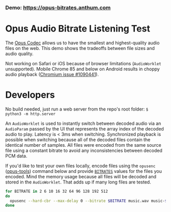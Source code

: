 ### Demo: https://opus-bitrates.anthum.com

# Opus Audio Bitrate Listening Test

The [Opus Codec](https://opus-codec.org/) allows us to have the smallest and highest-quality audio files on the web.  This demo shows the tradeoffs between file sizes and audio quality.

Not working on Safari or iOS because of browser limitations (`AudioWorklet` unsupported).  Mobile Chrome 85 and below on Android results in choppy audio playback ([Chromium issue #1090441](https://bugs.chromium.org/p/chromium/issues/detail?id=1090441)).

# Developers

No build needed, just run a web server from the repo's root folder: `$ python3 -m http.server`

An `AudioWorklet` is used to instantly switch between decoded audio via an `AudioParam` passed by the UI that represents the array index of the decoded audio to play.  Latency is < 3ms when switching.  Synchronized playback is possible when switching because all of the decoded files contain the identical number of samples.  All files were encoded from the same source file using a constant bitrate to avoid any inconsistencies between decoded PCM data.

If you'd like to test your own files locally, encode files using the `opusenc` ([opus-tools](https://opus-codec.org/downloads/)) command below and provide [`BITRATES`](https://github.com/AnthumChris/opus-bitrates/blob/ad8f7f972e4660f13dbf431ae8b2c7964d9bd9e5/js/index.js#L1) values for the files you encoded.  Mind the memory usage because all files will be decoded and stored in the `AudioWorklet`.  That adds up if many long files are tested.

```bash
for BITRATE in 2 6 10 16 32 64 96 128 192 512
do
  opusenc --hard-cbr --max-delay 0 --bitrate $BITRATE music.wav music-$BITRATE.opus
done
```
